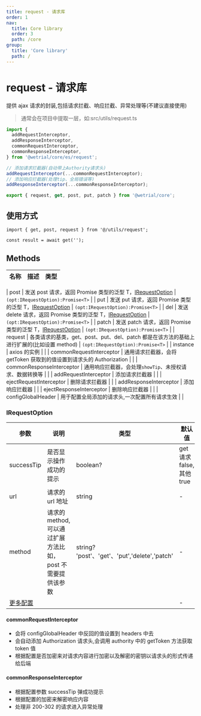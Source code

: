 ```yaml
---
title: request - 请求库
order: 1
nav:
  title: Core library
  order: 3
  path: /core
group:
  title: 'Core library'
  path: /
---
```


# request - 请求库

提供 ajax 请求的封装,包括请求拦截、响应拦截、异常处理等(不建议直接使用)

> 通常会在项目中提取一层，如:src/utils/request.ts

```ts | pure
import {
  addRequestInterceptor,
  addResponseInterceptor,
  commonRequestInterceptor,
  commonResponseInterceptor,
} from '@wetrial/core/es/request';

// 添加请求拦截器(自动带上Authority请求头)
addRequestInterceptor(...commonRequestInterceptor);
// 添加响应拦截器(处理tip、全局错误等)
addResponseInterceptor(...commonResponseInterceptor);

export { request, get, post, put, patch } from '@wetrial/core';
```

## 使用方式

```tsx |pure
import { get, post, request } from '@/utils/request';

const result = await get('');
```

## Methods

| 名称 | 描述 | 类型 |
| ---- | ---- | ---- |

| post | 发送 post 请求，返回 Promise 类型的泛型 T，[IRequestOption](#irequestoption) | `(opt:IRequestOption):Promise<T>` | | put | 发送 put 请求，返回 Promise 类型的泛型 T，[IRequestOption](#irequestoption) | `(opt:IRequestOption):Promise<T>` | | del | 发送 delete 请求，返回 Promise 类型的泛型 T，[IRequestOption](#irequestoption) | `(opt:IRequestOption):Promise<T>` | | patch | 发送 patch 请求，返回 Promise 类型的泛型 T，[IRequestOption](#irequestoption) | `(opt:IRequestOption):Promise<T>` | | request | 各类请求的基类，get、post、put、del、patch 都是在该方法的基础上进行扩展的(比如设置 method) | `(opt:IRequestOption):Promise<T>` | | instance | axios 的实例 | | | commonRequestInterceptor | 通用请求拦截器，会将 getToken 获取到的值设置到请求头的 Authorization | | | commonResponseInterceptor | 通用响应拦截器，会处理`showTip`、未授权请求、数据转换等 | | | addRequestInterceptor | 添加请求拦截器 | | | ejectRequestInterceptor | 删除请求拦截器 | | | addResponseInterceptor | 添加响应拦截器 | | | ejectResponseInterceptor | 删除响应拦截器 | | | configGlobalHeader | 用于配置全局添加的请求头,一次配置所有请求生效 | |

### IRequestOption

| 参数 | 说明 | 类型 | 默认值 |
| --- | --- | --- | --- |
| successTip | 是否显示操作成功的提示 | boolean? | get 请求 false,其他 true |
| url | 请求的 url 地址 | string | - |
| method | 请求的 method,可以通过扩展方法比如，post 不需要提供该参数 | string? 'post'、'get'、'put','delete','patch' | - |
| [更多配置](https://github.com/axios/axios#request-config) |  |  | - |

#### commonRequestInterceptor

- 会将 configGlobalHeader 中反回的值设置到 headers 中去
- 会自动添加 Authorization 请求头,会调用 authority 中的 getToken 方法获取 token 值
- 根据配置是否加密来对请求内容进行加密以及解密的密钥以请求头的形式传递给后端

#### commonResponseInterceptor

- 根据配置参数 successTip 弹成功提示
- 根据配置的加密来解密响应内容
- 处理非 200-302 的请求进入异常处理
